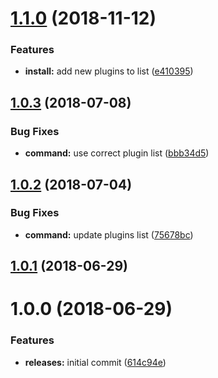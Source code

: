<a name="1.1.0"></a>
# [1.1.0](https://github.com/hypeJunctionPro/Elgg3-hypeCli/compare/1.0.3...1.1.0) (2018-11-12)


### Features

* **install:** add new plugins to list ([e410395](https://github.com/hypeJunctionPro/Elgg3-hypeCli/commit/e410395))



<a name="1.0.3"></a>
## [1.0.3](https://github.com/hypeJunctionPro/Elgg3-hypeCli/compare/1.0.2...1.0.3) (2018-07-08)


### Bug Fixes

* **command:** use correct plugin list ([bbb34d5](https://github.com/hypeJunctionPro/Elgg3-hypeCli/commit/bbb34d5))



<a name="1.0.2"></a>
## [1.0.2](https://github.com/hypeJunctionPro/Elgg3-hypeCli/compare/1.0.1...1.0.2) (2018-07-04)


### Bug Fixes

* **command:** update plugins list ([75678bc](https://github.com/hypeJunctionPro/Elgg3-hypeCli/commit/75678bc))



<a name="1.0.1"></a>
## [1.0.1](https://github.com/hypeJunctionPro/Elgg3-hypeCli/compare/1.0.0...1.0.1) (2018-06-29)



<a name="1.0.0"></a>
# 1.0.0 (2018-06-29)


### Features

* **releases:** initial commit ([614c94e](https://github.com/hypeJunctionPro/Elgg3-hypeCli/commit/614c94e))



